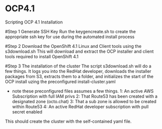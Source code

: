 # OCP4.1
Scripting OCP 4.1 Installation 

#Step 1 Generate SSH Key 
Run the keygencreate.sh to create the appropriate ssh key for use during the automated install process 

#Step 2 Download the OpenShift 4.1 Linux and Client tools using the s3download.sh 
This will download and extract the OCP installer and client tools required to install OpenShift 4.1 

#Step 3 The installation of the cluster 
The script s3download.sh will do a few things. It logs you into the RedHat developer, downloads the installer packages from S3, extracts them to a folder, and initializes the start of the OCP install uzing the preconfigured install-cluster.yaml 
- note these preconfigured files assumes a few things. 
1: An active AWS Subscription with full IAM privs
2: That Route53 has been created with a designated zone (octo.chat)
3: That a sub zone is allowed to be created within Route53
4: An active RedHat developer subscription with pull secret enabled 

This should create the cluster with the self-contained yaml file. 
